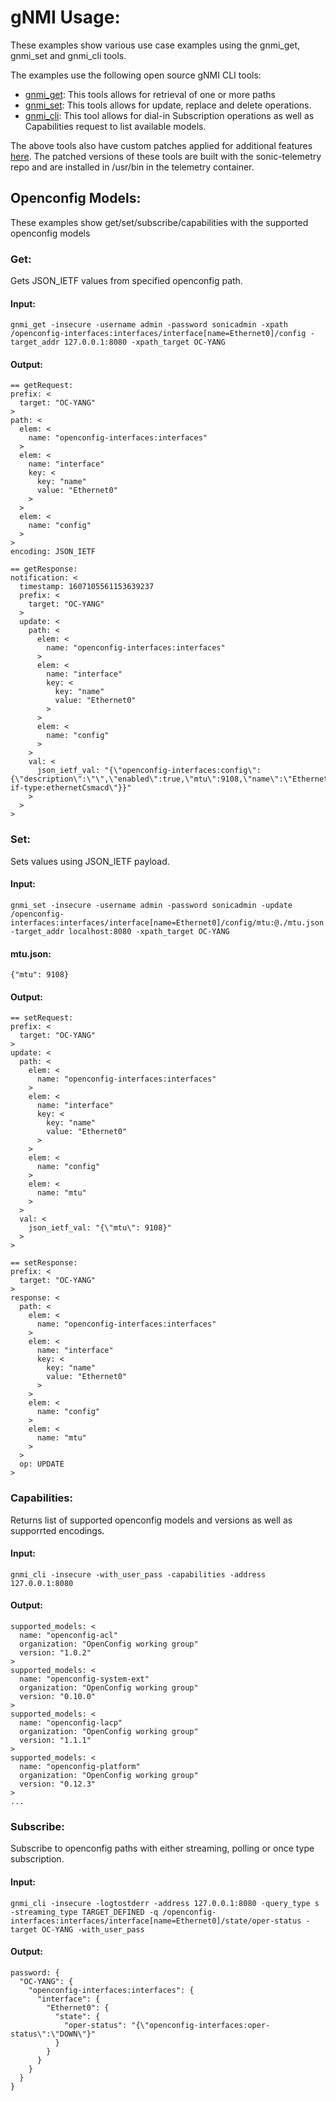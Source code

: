 # gNMI Usage:

These examples show various use case examples using the gnmi_get, gnmi_set and gnmi_cli tools.

The examples use the following open source gNMI CLI tools:

  - [gnmi_get](https://github.com/google/gnxi/tree/master/gnmi_get): This tools allows for retrieval of one or more paths 
  - [gnmi_set](https://github.com/google/gnxi/tree/master/gnmi_get): This tools allows for update, replace and delete operations.
  - [gnmi_cli](https://github.com/openconfig/gnmi/tree/master/cmd/gnmi_cli): This tool allows for dial-in Subscription operations as well as Capabilities request to list available models.

The above tools also have custom patches applied for additional features [here](https://github.com/sonic-net/sonic-gnmi/tree/master/patches). The patched versions of these tools are built with the sonic-telemetry repo and are installed in /usr/bin in the telemetry container.

## Openconfig Models:

These examples show get/set/subscribe/capabilities with the supported openconfig models


### Get:

Gets JSON_IETF values from specified openconfig path.

#### Input:
    gnmi_get -insecure -username admin -password sonicadmin -xpath /openconfig-interfaces:interfaces/interface[name=Ethernet0]/config -target_addr 127.0.0.1:8080 -xpath_target OC-YANG

#### Output:
    == getRequest:
    prefix: <
      target: "OC-YANG"
    >
    path: <
      elem: <
        name: "openconfig-interfaces:interfaces"
      >
      elem: <
        name: "interface"
        key: <
          key: "name"
          value: "Ethernet0"
        >
      >
      elem: <
        name: "config"
      >
    >
    encoding: JSON_IETF

    == getResponse:
    notification: <
      timestamp: 1607105561153639237
      prefix: <
        target: "OC-YANG"
      >
      update: <
        path: <
          elem: <
            name: "openconfig-interfaces:interfaces"
          >
          elem: <
            name: "interface"
            key: <
              key: "name"
              value: "Ethernet0"
            >
          >
          elem: <
            name: "config"
          >
        >
        val: <
          json_ietf_val: "{\"openconfig-interfaces:config\":{\"description\":\"\",\"enabled\":true,\"mtu\":9108,\"name\":\"Ethernet0\",\"type\":\"iana-if-type:ethernetCsmacd\"}}"
        >
      >
    >

### Set:

Sets values using JSON_IETF payload.

#### Input:
    gnmi_set -insecure -username admin -password sonicadmin -update /openconfig-interfaces:interfaces/interface[name=Ethernet0]/config/mtu:@./mtu.json -target_addr localhost:8080 -xpath_target OC-YANG

#### mtu.json:
    {"mtu": 9108}

#### Output:
    == setRequest:
    prefix: <
      target: "OC-YANG"
    >
    update: <
      path: <
        elem: <
          name: "openconfig-interfaces:interfaces"
        >
        elem: <
          name: "interface"
          key: <
            key: "name"
            value: "Ethernet0"
          >
        >
        elem: <
          name: "config"
        >
        elem: <
          name: "mtu"
        >
      >
      val: <
        json_ietf_val: "{\"mtu\": 9108}"
      >
    >

    == setResponse:
    prefix: <
      target: "OC-YANG"
    >
    response: <
      path: <
        elem: <
          name: "openconfig-interfaces:interfaces"
        >
        elem: <
          name: "interface"
          key: <
            key: "name"
            value: "Ethernet0"
          >
        >
        elem: <
          name: "config"
        >
        elem: <
          name: "mtu"
        >
      >
      op: UPDATE
    >


### Capabilities:

Returns list of supported openconfig models and versions as well as supporrted encodings.

#### Input:
    gnmi_cli -insecure -with_user_pass -capabilities -address 127.0.0.1:8080

#### Output:
    supported_models: <
      name: "openconfig-acl"
      organization: "OpenConfig working group"
      version: "1.0.2"
    >
    supported_models: <
      name: "openconfig-system-ext"
      organization: "OpenConfig working group"
      version: "0.10.0"
    >
    supported_models: <
      name: "openconfig-lacp"
      organization: "OpenConfig working group"
      version: "1.1.1"
    >
    supported_models: <
      name: "openconfig-platform"
      organization: "OpenConfig working group"
      version: "0.12.3"
    >
    ...


### Subscribe:

Subscribe to openconfig paths with either streaming, polling or once type subscription.

#### Input:
    gnmi_cli -insecure -logtostderr -address 127.0.0.1:8080 -query_type s -streaming_type TARGET_DEFINED -q /openconfig-interfaces:interfaces/interface[name=Ethernet0]/state/oper-status -target OC-YANG -with_user_pass

#### Output:
    password: {
      "OC-YANG": {
        "openconfig-interfaces:interfaces": {
          "interface": {
            "Ethernet0": {
              "state": {
                "oper-status": "{\"openconfig-interfaces:oper-status\":\"DOWN\"}"
              }
            }
          }
        }
      }
    }
